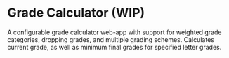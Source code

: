 # Grade Calculator (WIP)
A configurable grade calculator web-app with support
for weighted grade categories, dropping grades,
and multiple grading schemes.
Calculates current grade, as well as minimum final grades
for specified letter grades.
